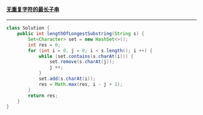 #### <a href="https://leetcode.cn/problems/longest-substring-without-repeating-characters/">无重复字符的最长子串</a>

------------

```java
class Solution {
    public int lengthOfLongestSubstring(String s) {
        Set<Character> set = new HashSet<>();
        int res = 0;
        for (int i = 0, j = 0; i < s.length(); i ++) {
            while (set.contains(s.charAt(i))) {
                set.remove(s.charAt(j));
                j ++;
            }
            set.add(s.charAt(i));
            res = Math.max(res, i - j + 1);
        }
        return res;
    }
}
```

